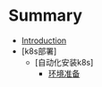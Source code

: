 # Summary

* [Introduction](README.md)
* [k8s部署]
    * [自动化安装k8s]
        * [环境准备](k8s部署/自动化安装k8s/环境准备.md)


